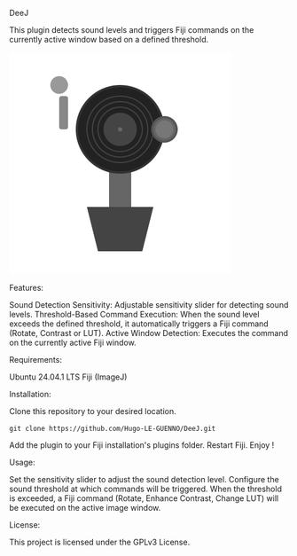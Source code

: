 
DeeJ 

This plugin detects sound levels and triggers Fiji commands on the currently active window based on a defined threshold.


![Logo](https://github.com/Hugo-LE-GUENNO/DeeJ/blob/main/DeeJ.svg)


Features:

Sound Detection Sensitivity: Adjustable sensitivity slider for detecting sound levels.
Threshold-Based Command Execution: When the sound level exceeds the defined threshold, it automatically triggers a Fiji command (Rotate, Contrast or LUT).
Active Window Detection: Executes the command on the currently active Fiji window.



Requirements:

Ubuntu 24.04.1 LTS
Fiji (ImageJ)


Installation:

Clone this repository to your desired location.

    git clone https://github.com/Hugo-LE-GUENNO/DeeJ.git

Add the plugin to your Fiji installation's plugins folder.
Restart Fiji.
Enjoy !



Usage:

Set the sensitivity slider to adjust the sound detection level.
Configure the sound threshold at which commands will be triggered.
When the threshold is exceeded, a Fiji command (Rotate, Enhance Contrast, Change LUT) will be executed on the active image window.




License:

This project is licensed under the GPLv3 License.